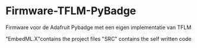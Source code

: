 # Firmware-TFLM-PyBadge
Firmware voor de Adafruit Pybadge met een eigen implementatie van TFLM


"EmbedML.X"contains the project files
"SRC" contains the self written code
